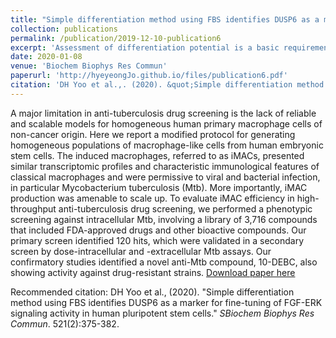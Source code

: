 ```yaml
---
title: "Simple differentiation method using FBS identifies DUSP6 as a marker for fine-tuning of FGF-ERK signaling activity in human pluripotent stem cells"
collection: publications
permalink: /publication/2019-12-10-publication6
excerpt: 'Assessment of differentiation potential is a basic requirement to obtain qualified human pluripotent stem cells (hPSCs). Here, we report a simple differentiation method using fetal bovine serum (FBS) to estimate differentiation potential and propensity of hPSCs. PluriTest using RNA-sequencing showed that cells differentiated after treatment with 5% FBS. Expression patterns of three germ layer markers revealed that cells cultured in Knockout Serum Replacement-containing medium (KSR) with mouse feeder cells had higher differentiation potential than cells cultured in a chemically defined medium (E8) with recombinant matrix proteins, especially into the mesoderm and endoderm lineages. Analysis of differentially expressed genes between KSR and E8 identified DUSP6 as a marker for where cells had been cultured. Expression of DUSP6 correlated with FGF-ERK signaling activity. Fine-tuning of FGF-ERK signaling activity to a range that can shut down DUSP6 transcription but sustain NANOG transcription partially increased the differentiation potential. Our data suggest that differentiation with 5% FBS is good to estimate differentiation potential and propensity at the early stage, and that DUSP6 is an excellent marker to monitor ERK signaling activity.'
date: 2020-01-08
venue: 'Biochem Biophys Res Commun'
paperurl: 'http://hyeyeongJo.github.io/files/publication6.pdf'
citation: 'DH Yoo et al.,. (2020). &quot;Simple differentiation method using FBS identifies DUSP6 as a marker for fine-tuning of FGF-ERK signaling activity in human pluripotent stem cells.&quot; <i>Biochem Biophys Res Commun</i>. 521(2):375-382.'
---
```

A major limitation in anti-tuberculosis drug screening is the lack of reliable and scalable models for homogeneous human primary macrophage cells of non-cancer origin. Here we report a modified protocol for generating homogeneous populations of macrophage-like cells from human embryonic stem cells. The induced macrophages, referred to as iMACs, presented similar transcriptomic profiles and characteristic immunological features of classical macrophages and were permissive to viral and bacterial infection, in particular Mycobacterium tuberculosis (Mtb). More importantly, iMAC production was amenable to scale up. To evaluate iMAC efficiency in high-throughput anti-tuberculosis drug screening, we performed a phenotypic screening against intracellular Mtb, involving a library of 3,716 compounds that included FDA-approved drugs and other bioactive compounds. Our primary screen identified 120 hits, which were validated in a secondary screen by dose-intracellular and -extracellular Mtb assays. Our confirmatory studies identified a novel anti-Mtb compound, 10-DEBC, also showing activity against drug-resistant strains.
[Download paper here](http://hyeyeongJo.github.io/files/publication6.pdf)

Recommended citation: DH Yoo et al., (2020). "Simple differentiation method using FBS identifies DUSP6 as a marker for fine-tuning of FGF-ERK signaling activity in human pluripotent stem cells." <i>SBiochem Biophys Res Commun</i>. 521(2):375-382.

